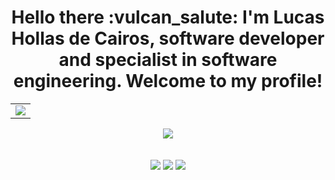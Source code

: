 <div align="center">
<h1>Hello there :vulcan_salute: I'm Lucas Hollas de Cairos, software developer and specialist in software engineering. Welcome to my profile!</h1>
 
<table>
  <tr>
    <td><img align="center" src="https://github-readme-streak-stats.herokuapp.com/?user=lucashollas&theme=tokyonight"/></td>
  </tr>
</table>
  
</div>
 <div align="center" style="display: inline_block;"> 
 <img src="https://github-readme-activity-graph.cyclic.app/graph?username=lucashollas"/>
 </div>  
 <br>
 <br>
 <div align="center" style="display: inline_block;">
  <a align="center" href="https://instagram.com/lucashollas" target="_blank"><img src="https://img.shields.io/badge/-Instagram-%23E4405F?style=for-the-badge&logo=instagram&logoColor=white" target="_blank"></a>
  <a align="center" href = "mailto:devlucashollas@gmail.com"><img src="https://img.shields.io/badge/-Gmail-%23333?style=for-the-badge&logo=gmail&logoColor=white" target="_blank"></a>
  <a align="center" href="https://www.linkedin.com/in/lucashollasdecairos/" target="_blank"><img src="https://img.shields.io/badge/-LinkedIn-%230077B5?style=for-the-badge&logo=linkedin&logoColor=white" target="_blank"></a> 
</div>
</div> 
